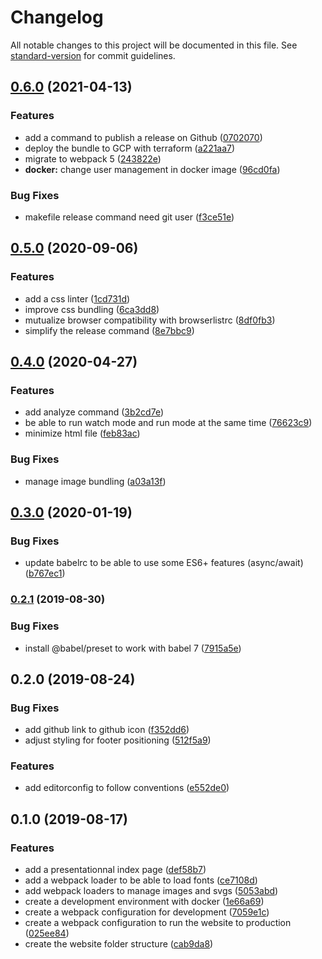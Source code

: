 # Changelog

All notable changes to this project will be documented in this file. See [standard-version](https://github.com/conventional-changelog/standard-version) for commit guidelines.

## [0.6.0](https://github.com/antoine-amara/staticpack/compare/v0.5.0...v0.6.0) (2021-04-13)


### Features

* add a command to publish a release on Github ([0702070](https://github.com/antoine-amara/staticpack/commit/0702070d7e159f9e52345ca0b0587e47a80ac854))
* deploy the bundle to GCP with terraform ([a221aa7](https://github.com/antoine-amara/staticpack/commit/a221aa7e0160c7eb27ea6f428365c5b95922b4a6))
* migrate to webpack 5 ([243822e](https://github.com/antoine-amara/staticpack/commit/243822e1d1541995f9f10dd020729bf2c31a2756))
* **docker:** change user management in docker image ([96cd0fa](https://github.com/antoine-amara/staticpack/commit/96cd0faf60c38c1dd901cd5ff25d937a5a64b990))


### Bug Fixes

* makefile release command need git user ([f3ce51e](https://github.com/antoine-amara/staticpack/commit/f3ce51e2df61ed5c1dfecc657c801d05738081f5))

## [0.5.0](https://github.com/antoine-amara/staticpack/compare/v0.4.0...v0.5.0) (2020-09-06)


### Features

* add a css linter ([1cd731d](https://github.com/antoine-amara/staticpack/commit/1cd731d3b68028b5f6adb12ee46348797b335560))
* improve css bundling ([6ca3dd8](https://github.com/antoine-amara/staticpack/commit/6ca3dd8373d1272341bc0c10a2867a124b7011b8))
* mutualize browser compatibility with browserlistrc ([8df0fb3](https://github.com/antoine-amara/staticpack/commit/8df0fb3925c87b6c6e6e58675a957ab91141ab8f))
* simplify the release command ([8e7bbc9](https://github.com/antoine-amara/staticpack/commit/8e7bbc97cd7069c52f8f33785197982a188b2001))

## [0.4.0](https://github.com/antoine-amara/staticpack/compare/v0.3.0...v0.4.0) (2020-04-27)


### Features

* add analyze command ([3b2cd7e](https://github.com/antoine-amara/staticpack/commit/3b2cd7e3d745e7605ebb8f7a68a47ceff2d64408))
* be able to run watch mode and run mode at the same time ([76623c9](https://github.com/antoine-amara/staticpack/commit/76623c92fb561105a876bfef791bdd6f8c5fea7e))
* minimize html file ([feb83ac](https://github.com/antoine-amara/staticpack/commit/feb83ac1d4394154c588bd355fa15401e29ee5a1))


### Bug Fixes

* manage image bundling ([a03a13f](https://github.com/antoine-amara/staticpack/commit/a03a13fb3e0c9ac77375f1d0d746e96eacb1100d))

## [0.3.0](https://github.com/antoine-amara/staticpack/compare/v0.2.1...v0.3.0) (2020-01-19)


### Bug Fixes

* update babelrc to be able to use some ES6+ features (async/await) ([b767ec1](https://github.com/antoine-amara/staticpack/commit/b767ec1441b8733b0fc8215a1afcd8d99da386ee))

### [0.2.1](https://github.com/antoine-amara/staticpack/compare/v0.2.0...v0.2.1) (2019-08-30)


### Bug Fixes

* install @babel/preset to work with babel 7 ([7915a5e](https://github.com/antoine-amara/staticpack/commit/7915a5e))

## 0.2.0 (2019-08-24)


### Bug Fixes

* add github link to github icon ([f352dd6](https://github.com/antoine-amara/staticpack/commit/f352dd6))
* adjust styling for footer positioning ([512f5a9](https://github.com/antoine-amara/staticpack/commit/512f5a9))


### Features

* add editorconfig to follow conventions ([e552de0](https://github.com/antoine-amara/staticpack/commit/e552de0))

## 0.1.0 (2019-08-17)


### Features

* add a presentationnal index page ([def58b7](https://github.com/antoine-amara/staticpack/commit/def58b7))
* add a webpack loader to be able to load fonts ([ce7108d](https://github.com/antoine-amara/staticpack/commit/ce7108d))
* add webpack loaders to manage images and svgs ([5053abd](https://github.com/antoine-amara/staticpack/commit/5053abd))
* create a development environment with docker ([1e66a69](https://github.com/antoine-amara/staticpack/commit/1e66a69))
* create a webpack configuration for development ([7059e1c](https://github.com/antoine-amara/staticpack/commit/7059e1c))
* create a webpack configuration to run the website to production ([025ee84](https://github.com/antoine-amara/staticpack/commit/025ee84))
* create the website folder structure ([cab9da8](https://github.com/antoine-amara/staticpack/commit/cab9da8))
